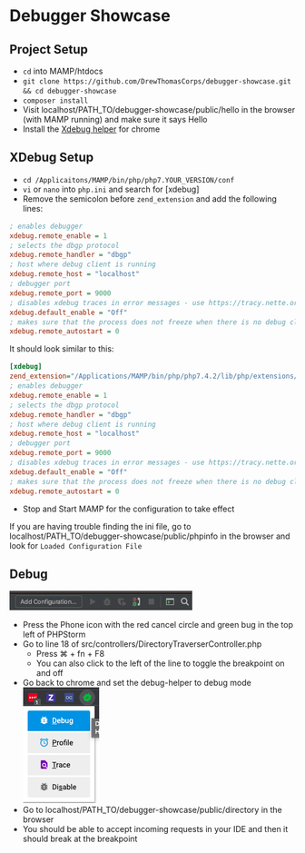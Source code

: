 # Debugger Showcase
## Project Setup
* `cd` into MAMP/htdocs
* `git clone https://github.com/DrewThomasCorps/debugger-showcase.git && cd debugger-showcase`
* `composer install`
* Visit localhost/PATH_TO/debugger-showcase/public/hello in the browser (with MAMP running) and make sure it says Hello
* Install the [Xdebug helper](https://chrome.google.com/webstore/detail/xdebug-helper/eadndfjplgieldjbigjakmdgkmoaaaoc?hl=en) for chrome

## XDebug Setup
* `cd /Applicaitons/MAMP/bin/php/php7.YOUR_VERSION/conf`
* `vi` or `nano` into `php.ini` and search for [xdebug]
* Remove the semicolon before `zend_extension` and add the following lines:
```ini
; enables debugger
xdebug.remote_enable = 1
; selects the dbgp protocol
xdebug.remote_handler = "dbgp"
; host where debug client is running
xdebug.remote_host = "localhost"
; debugger port
xdebug.remote_port = 9000
; disables xdebug traces in error messages - use https://tracy.nette.org/ instead
xdebug.default_enable = "Off"
; makes sure that the process does not freeze when there is no debug client
xdebug.remote_autostart = 0
```

It should look similar to this:
```ini
[xdebug]
zend_extension="/Applications/MAMP/bin/php/php7.4.2/lib/php/extensions/no-debug-non-zts-20190902/xdebug.so"
; enables debugger
xdebug.remote_enable = 1
; selects the dbgp protocol
xdebug.remote_handler = "dbgp"
; host where debug client is running
xdebug.remote_host = "localhost"
; debugger port
xdebug.remote_port = 9000
; disables xdebug traces in error messages - use https://tracy.nette.org/ instead
xdebug.default_enable = "Off"
; makes sure that the process does not freeze when there is no debug client
xdebug.remote_autostart = 0
```

* Stop and Start MAMP for the configuration to take effect

If you are having trouble finding the ini file, go to localhost/PATH_TO/debugger-showcase/public/phpinfo in the browser and
look for `Loaded Configuration File`

## Debug
![Phone icon](https://github.com/DrewThomasCorps/debugger-showcase/blob/master/public/phone-icon.png?raw=true)
* Press the Phone icon with the red cancel circle and green bug in the top left of PHPStorm
* Go to line 18 of src/controllers/DirectoryTraverserController.php
  * Press ⌘ + fn + F8
  * You can also click to the left of the line to toggle the breakpoint on and off
* Go back to chrome and set the debug-helper to debug mode
![Debug icon](https://github.com/DrewThomasCorps/debugger-showcase/blob/master/public/debug-helper.png?raw=true)
* Go to localhost/PATH_TO/debugger-showcase/public/directory in the browser
* You should be able to accept incoming requests in your IDE and then it should break at the breakpoint

